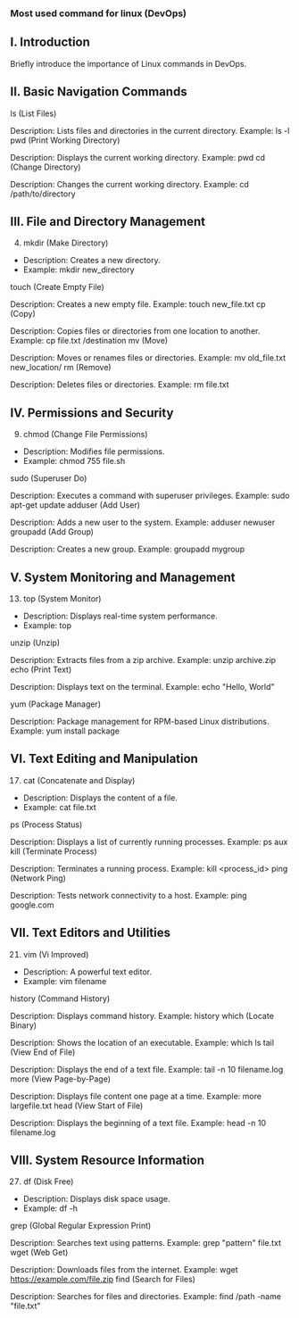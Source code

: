 ### Most used command for linux (DevOps)

## I. Introduction

Briefly introduce the importance of Linux commands in DevOps.

## II. Basic Navigation Commands

ls (List Files)

Description: Lists files and directories in the current directory.
Example: ls -l
pwd (Print Working Directory)

Description: Displays the current working directory.
Example: pwd
cd (Change Directory)

Description: Changes the current working directory.
Example: cd /path/to/directory

## III. File and Directory Management
4. mkdir (Make Directory)
- Description: Creates a new directory.
- Example: mkdir new_directory

touch (Create Empty File)

Description: Creates a new empty file.
Example: touch new_file.txt
cp (Copy)

Description: Copies files or directories from one location to another.
Example: cp file.txt /destination
mv (Move)

Description: Moves or renames files or directories.
Example: mv old_file.txt new_location/
rm (Remove)

Description: Deletes files or directories.
Example: rm file.txt



## IV. Permissions and Security
9. chmod (Change File Permissions)
- Description: Modifies file permissions.
- Example: chmod 755 file.sh

sudo (Superuser Do)

Description: Executes a command with superuser privileges.
Example: sudo apt-get update
adduser (Add User)

Description: Adds a new user to the system.
Example: adduser newuser
groupadd (Add Group)

Description: Creates a new group.
Example: groupadd mygroup

## V. System Monitoring and Management

13. top (System Monitor)
- Description: Displays real-time system performance.
- Example: top

unzip (Unzip)

Description: Extracts files from a zip archive.
Example: unzip archive.zip
echo (Print Text)

Description: Displays text on the terminal.
Example: echo "Hello, World"

yum (Package Manager)

Description: Package management for RPM-based Linux distributions.
Example: yum install package


## VI. Text Editing and Manipulation
17. cat (Concatenate and Display)
- Description: Displays the content of a file.
- Example: cat file.txt

ps (Process Status)

Description: Displays a list of currently running processes.
Example: ps aux
kill (Terminate Process)

Description: Terminates a running process.
Example: kill <process_id>
ping (Network Ping)

Description: Tests network connectivity to a host.
Example: ping google.com

## VII. Text Editors and Utilities
21. vim (Vi Improved)
- Description: A powerful text editor.
- Example: vim filename

history (Command History)

Description: Displays command history.
Example: history
which (Locate Binary)

Description: Shows the location of an executable.
Example: which ls
tail (View End of File)

Description: Displays the end of a text file.
Example: tail -n 10 filename.log
more (View Page-by-Page)

Description: Displays file content one page at a time.
Example: more largefile.txt
head (View Start of File)

Description: Displays the beginning of a text file.
Example: head -n 10 filename.log

## VIII. System Resource Information
27. df (Disk Free)
- Description: Displays disk space usage.
- Example: df -h

grep (Global Regular Expression Print)

Description: Searches text using patterns.
Example: grep "pattern" file.txt
wget (Web Get)

Description: Downloads files from the internet.
Example: wget https://example.com/file.zip
find (Search for Files)

Description: Searches for files and directories.
Example: find /path -name "file.txt"